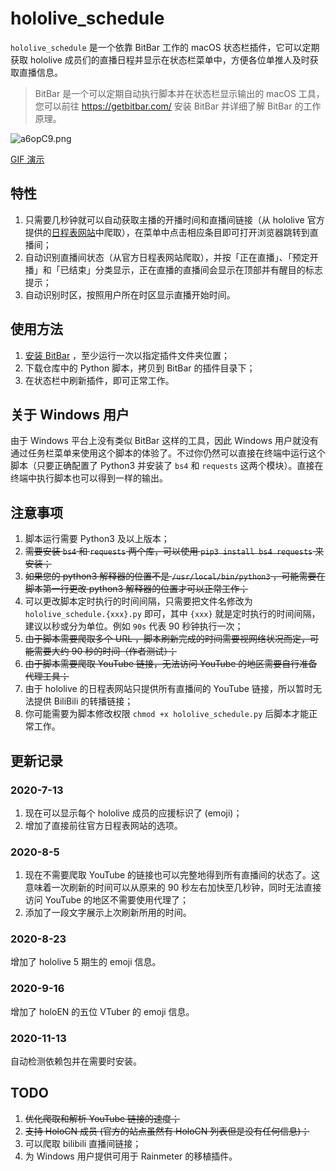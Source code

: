 # hololive_schedule

`hololive_schedule` 是一个依靠 BitBar 工作的 macOS 状态栏插件，它可以定期获取 hololive 成员们的直播日程并显示在状态栏菜单中，方便各位单推人及时获取直播信息。

> BitBar 是一个可以定期自动执行脚本并在状态栏显示输出的 macOS 工具，您可以前往 https://getbitbar.com/ 安装 BitBar 并详细了解 BitBar 的工作原理。

![a6opC9.png](https://s1.ax1x.com/2020/08/06/a6opC9.png)

[GIF 演示](https://s1.ax1x.com/2020/07/13/UJLbdA.gif)

## 特性

1. 只需要几秒钟就可以自动获取主播的开播时间和直播间链接（从 hololive 官方提供的[日程表网站](https://schedule.hololive.tv/lives/all)中爬取），在菜单中点击相应条目即可打开浏览器跳转到直播间；
2. 自动识别直播间状态（从官方日程表网站爬取），并按「正在直播」、「预定开播」和「已结束」分类显示，正在直播的直播间会显示在顶部并有醒目的标志提示；
3. 自动识别时区，按照用户所在时区显示直播开始时间。

## 使用方法

1. [安装 BitBar](https://getbitbar.com/) ，至少运行一次以指定插件文件夹位置；
2. 下载仓库中的 Python 脚本，拷贝到 BitBar 的插件目录下；
3. 在状态栏中刷新插件，即可正常工作。

## 关于 Windows 用户

由于 Windows 平台上没有类似 BitBar 这样的工具，因此 Windows 用户就没有通过任务栏菜单来使用这个脚本的体验了。不过你仍然可以直接在终端中运行这个脚本（只要正确配置了 Python3 并安装了 `bs4` 和 `requests` 这两个模块）。直接在终端中执行脚本也可以得到一样的输出。

## 注意事项

1. 脚本运行需要 Python3 及以上版本；
2. ~~需要安装 `bs4` 和 `requests` 两个库，可以使用 `pip3 install bs4 requests` 来安装；~~
3. ~~如果您的 python3 解释器的位置不是 `/usr/local/bin/python3` ，可能需要在脚本第一行更改 python3 解释器的位置才可以正常工作；~~
4. 可以更改脚本定时执行的时间间隔，只需要把文件名修改为 `hololive_schedule.{xxx}.py` 即可，其中 `{xxx}` 就是定时执行的时间间隔，建议以秒或分为单位。例如 `90s` 代表 90 秒钟执行一次；
5. ~~由于脚本需要爬取多个 URL ，脚本刷新完成的时间需要视网络状况而定，可能需要大约 90 秒的时间（作者测试）；~~
6. ~~由于脚本需要爬取 YouTube 链接，无法访问 YouTube 的地区需要自行准备代理工具；~~
7. 由于 hololive 的日程表网站只提供所有直播间的 YouTube 链接，所以暂时无法提供 BiliBili 的转播链接；
8. 你可能需要为脚本修改权限 `chmod +x hololive_schedule.py` 后脚本才能正常工作。

## 更新记录

### 2020-7-13

1. 现在可以显示每个 hololive 成员的应援标识了 (emoji)；
2. 增加了直接前往官方日程表网站的选项。

### 2020-8-5

1. 现在不需要爬取 YouTube 的链接也可以完整地得到所有直播间的状态了。这意味着一次刷新的时间可以从原来的 90 秒左右加快至几秒钟，同时无法直接访问 YouTube 的地区不需要使用代理了；
2. 添加了一段文字展示上次刷新所用的时间。

### 2020-8-23

增加了 hololive 5 期生的 emoji 信息。

### 2020-9-16

增加了 holoEN 的五位 VTuber 的 emoji 信息。

### 2020-11-13

自动检测依赖包并在需要时安装。

## TODO

1. ~~优化爬取和解析 YouTube 链接的速度；~~
2. ~~支持 HoloCN 成员 (官方的站点虽然有 HoloCN 列表但是没有任何信息)；~~
3. 可以爬取 bilibili 直播间链接；
4. 为 Windows 用户提供可用于 Rainmeter 的移植插件。